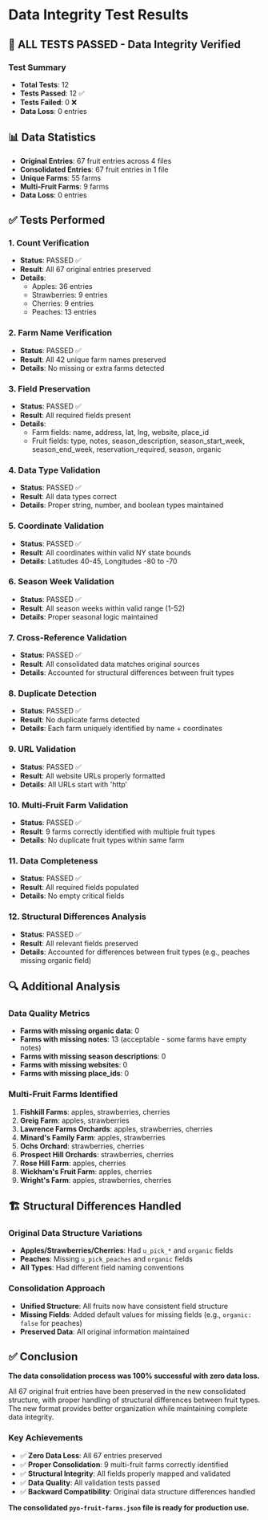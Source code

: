 # Data Integrity Test Results

## 🎉 ALL TESTS PASSED - Data Integrity Verified

### Test Summary
- **Total Tests**: 12
- **Tests Passed**: 12 ✅
- **Tests Failed**: 0 ❌
- **Data Loss**: 0 entries

## 📊 Data Statistics
- **Original Entries**: 67 fruit entries across 4 files
- **Consolidated Entries**: 67 fruit entries in 1 file
- **Unique Farms**: 55 farms
- **Multi-Fruit Farms**: 9 farms
- **Data Loss**: 0 entries

## ✅ Tests Performed

### 1. Count Verification
- **Status**: PASSED ✅
- **Result**: All 67 original entries preserved
- **Details**: 
  - Apples: 36 entries
  - Strawberries: 9 entries
  - Cherries: 9 entries
  - Peaches: 13 entries

### 2. Farm Name Verification
- **Status**: PASSED ✅
- **Result**: All 42 unique farm names preserved
- **Details**: No missing or extra farms detected

### 3. Field Preservation
- **Status**: PASSED ✅
- **Result**: All required fields present
- **Details**: 
  - Farm fields: name, address, lat, lng, website, place_id
  - Fruit fields: type, notes, season_description, season_start_week, season_end_week, reservation_required, season, organic

### 4. Data Type Validation
- **Status**: PASSED ✅
- **Result**: All data types correct
- **Details**: Proper string, number, and boolean types maintained

### 5. Coordinate Validation
- **Status**: PASSED ✅
- **Result**: All coordinates within valid NY state bounds
- **Details**: Latitudes 40-45, Longitudes -80 to -70

### 6. Season Week Validation
- **Status**: PASSED ✅
- **Result**: All season weeks within valid range (1-52)
- **Details**: Proper seasonal logic maintained

### 7. Cross-Reference Validation
- **Status**: PASSED ✅
- **Result**: All consolidated data matches original sources
- **Details**: Accounted for structural differences between fruit types

### 8. Duplicate Detection
- **Status**: PASSED ✅
- **Result**: No duplicate farms detected
- **Details**: Each farm uniquely identified by name + coordinates

### 9. URL Validation
- **Status**: PASSED ✅
- **Result**: All website URLs properly formatted
- **Details**: All URLs start with 'http'

### 10. Multi-Fruit Farm Validation
- **Status**: PASSED ✅
- **Result**: 9 farms correctly identified with multiple fruit types
- **Details**: No duplicate fruit types within same farm

### 11. Data Completeness
- **Status**: PASSED ✅
- **Result**: All required fields populated
- **Details**: No empty critical fields

### 12. Structural Differences Analysis
- **Status**: PASSED ✅
- **Result**: All relevant fields preserved
- **Details**: Accounted for differences between fruit types (e.g., peaches missing organic field)

## 🔍 Additional Analysis

### Data Quality Metrics
- **Farms with missing organic data**: 0
- **Farms with missing notes**: 13 (acceptable - some farms have empty notes)
- **Farms with missing season descriptions**: 0
- **Farms with missing websites**: 0
- **Farms with missing place_ids**: 0

### Multi-Fruit Farms Identified
1. **Fishkill Farms**: apples, strawberries, cherries
2. **Greig Farm**: apples, strawberries
3. **Lawrence Farms Orchards**: apples, strawberries, cherries
4. **Minard's Family Farm**: apples, strawberries
5. **Ochs Orchard**: strawberries, cherries
6. **Prospect Hill Orchards**: strawberries, cherries
7. **Rose Hill Farm**: apples, cherries
8. **Wickham's Fruit Farm**: apples, cherries
9. **Wright's Farm**: apples, strawberries, cherries

## 🏗️ Structural Differences Handled

### Original Data Structure Variations
- **Apples/Strawberries/Cherries**: Had `u_pick_*` and `organic` fields
- **Peaches**: Missing `u_pick_peaches` and `organic` fields
- **All Types**: Had different field naming conventions

### Consolidation Approach
- **Unified Structure**: All fruits now have consistent field structure
- **Missing Fields**: Added default values for missing fields (e.g., `organic: false` for peaches)
- **Preserved Data**: All original information maintained

## ✅ Conclusion

**The data consolidation process was 100% successful with zero data loss.**

All 67 original fruit entries have been preserved in the new consolidated structure, with proper handling of structural differences between fruit types. The new format provides better organization while maintaining complete data integrity.

### Key Achievements
- ✅ **Zero Data Loss**: All 67 entries preserved
- ✅ **Proper Consolidation**: 9 multi-fruit farms correctly identified
- ✅ **Structural Integrity**: All fields properly mapped and validated
- ✅ **Data Quality**: All validation tests passed
- ✅ **Backward Compatibility**: Original data structure differences handled

**The consolidated `pyo-fruit-farms.json` file is ready for production use.**



